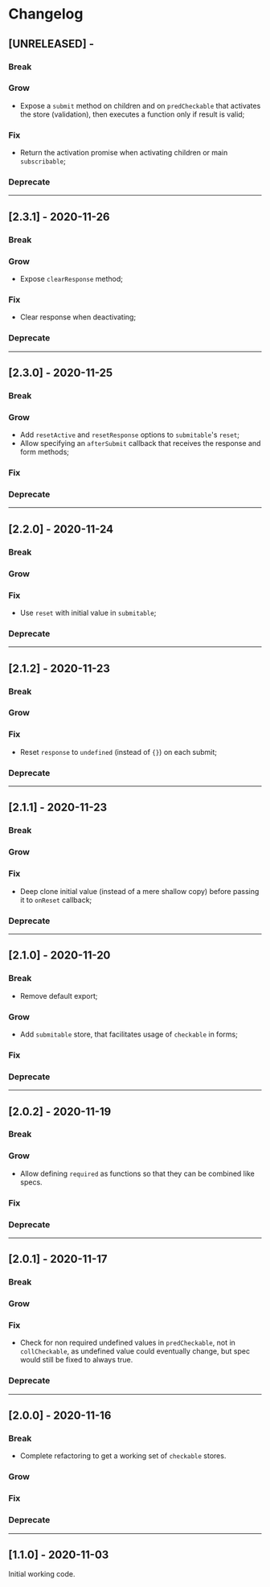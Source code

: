 # Changelog

## [UNRELEASED] -

### Break

### Grow

- Expose a `submit` method on children and on `predCheckable` that activates the store (validation), then executes a function only if result is valid;

### Fix

- Return the activation promise when activating children or main `subscribable`;

### Deprecate

---

## [2.3.1] - 2020-11-26

### Break

### Grow

- Expose `clearResponse` method;

### Fix

- Clear response when deactivating;

### Deprecate

---

## [2.3.0] - 2020-11-25

### Break

### Grow

- Add `resetActive` and `resetResponse` options to `submitable`'s `reset`;
- Allow specifying an `afterSubmit` callback that receives the response and form methods;

### Fix

### Deprecate

---

## [2.2.0] - 2020-11-24

### Break

### Grow

### Fix

- Use `reset` with initial value in `submitable`;

### Deprecate

---

## [2.1.2] - 2020-11-23

### Break

### Grow

### Fix

- Reset `response` to `undefined` (instead of `{}`) on each submit;

### Deprecate

---

## [2.1.1] - 2020-11-23

### Break

### Grow

### Fix

- Deep clone initial value (instead of a mere shallow copy) before passing it to `onReset` callback;

### Deprecate

---

## [2.1.0] - 2020-11-20

### Break

- Remove default export;

### Grow

- Add `submitable` store, that facilitates usage of `checkable` in forms;

### Fix

### Deprecate

---

## [2.0.2] - 2020-11-19

### Break

### Grow

- Allow defining `required` as functions so that they can be combined like specs.

### Fix

### Deprecate

---

## [2.0.1] - 2020-11-17

### Break

### Grow

### Fix

- Check for non required undefined values in `predCheckable`, not in `collCheckable`, as undefined value could eventually change, but spec would still be fixed to always true.

### Deprecate

---

## [2.0.0] - 2020-11-16

### Break

- Complete refactoring to get a working set of `checkable` stores.

### Grow

### Fix

### Deprecate

---

## [1.1.0] - 2020-11-03

Initial working code.
